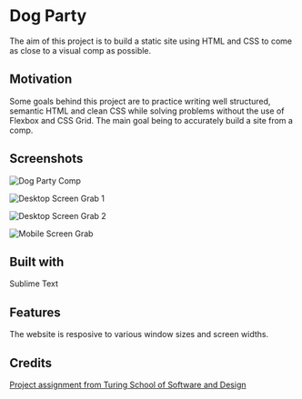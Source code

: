 # Dog Party

The aim of this project is to build a static site using HTML and CSS to come as close to a visual comp as possible.

## Motivation

Some goals behind this project are to practice writing well structured, semantic HTML and clean CSS while solving problems without the use of Flexbox and CSS Grid. The main goal being to accurately build a site from a comp.

## Screenshots

![Dog Party Comp](https://imgur.com/F0HQWqi "Dog Party Comp")

![Desktop Screen Grab 1](https://imgur.com/elrCkld "Desktop Screen 1 Grab")

![Desktop Screen Grab 2](dhttps://imgur.com/RdPqj6E "Desktop Screen 2 Grab")

![Mobile Screen Grab](https://imgur.com/hV6Zupx "Mobile Sreen Grab")

## Built with

Sublime Text

## Features

The website is resposive to various window sizes and screen widths.

## Credits

[Project assignment from Turing School of Software and Design](http://frontend.turing.io/projects/dog-party-js-edition.html)

